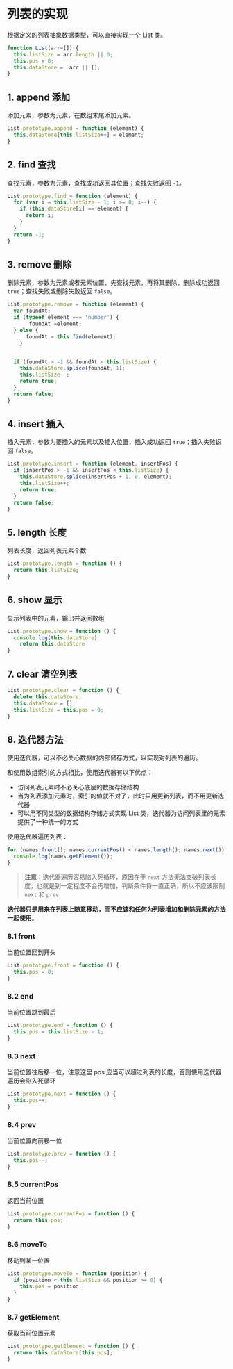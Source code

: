 # 列表的实现

根据定义的列表抽象数据类型，可以直接实现一个 List 类。

```javascript
function List(arr=[]) {
  this.listSize = arr.length || 0;
  this.pos = 0;
  this.dataStore =  arr || [];
}
```

## 1. append 添加

添加元素，参数为元素，在数组末尾添加元素。

```javascript
List.prototype.append = function (element) {
  this.dataStore[this.listSize++] = element;
}
```

## 2. find 查找

查找元素，参数为元素，查找成功返回其位置；查找失败返回 `-1`。

```javascript
List.prototype.find = function (element) {
  for (var i = this.listSize - 1; i >= 0; i--) {
    if (this.dataStore[i] == element) {
      return i;
    }
  }
  return -1;
}
```

## 3. remove 删除

删除元素，参数为元素或者元素位置，先查找元素，再将其删除，删除成功返回 `true`；查找失败或删除失败返回 `false`。

```javascript
List.prototype.remove = function (element) {
  var foundAt;
  if (typeof element === 'number') {
       foundAt =element;
  } else {
      foundAt = this.find(element);
    }


  if (foundAt > -1 && foundAt < this.listSize) {
    this.dataStore.splice(foundAt, 1);
    this.listSize--;
    return true;
  }
  return false;
}
```

## 4. insert 插入

插入元素，参数为要插入的元素以及插入位置，插入成功返回 `true`；插入失败返回 `false`。

```javascript
List.prototype.insert = function (element, insertPos) {
  if (insertPos > -1 && insertPos < this.listSize) {
    this.dataStore.splice(insertPos + 1, 0, element);
    this.listSize++;
    return true;
  }
  return false;
}
```

## 5. length 长度

列表长度，返回列表元素个数

```javascript
List.prototype.length = function () {
  return this.listSize;
}
```

## 6. show 显示

显示列表中的元素，输出并返回数组

```javascript
List.prototype.show = function () {
  console.log(this.dataStore)
    return this.dataStore
}
```

## 7. clear 清空列表

```javascript
List.prototype.clear = function () {
  delete this.dataStore;
  this.dataStore = [];
  this.listSize = this.pos = 0;
}
```

## 8. 迭代器方法

使用迭代器，可以不必关心数据的内部储存方式，以实现对列表的遍历。

和使用数组索引的方式相比，使用迭代器有以下优点：

* 访问列表元素时不必关心底层的数据存储结构
* 当为列表添加元素时，索引的值就不对了，此时只用更新列表，而不用更新迭代器
* 可以用不同类型的数据结构存储方式实现 List 类，迭代器为访问列表里的元素提供了一种统一的方式

使用迭代器遍历列表：

```javascript
for (names.front(); names.currentPos() < names.length(); names.next()) {
  console.log(names.getElement());
}
```

> **注意**：迭代器遍历容易陷入死循环，原因在于 `next` 方法无法突破列表长度，也就是到一定程度不会再增加，判断条件将一直正确，所以不应该限制 `next` 和 `prev`

**迭代器只是用来在列表上随意移动，而不应该和任何为列表增加和删除元素的方法一起使用**。

### 8.1 front

当前位置回到开头

```javascript
List.prototype.front = function () {
  this.pos = 0;
}
```

### 8.2 end

当前位置跳到最后

```javascript
List.prototype.end = function () {
  this.pos = this.listSize - 1;
}
```

### 8.3 next

当前位置往后移一位，注意这里 pos 应当可以超过列表的长度，否则使用迭代器遍历会陷入死循环

```javascript
List.prototype.next = function () {
  this.pos++;
}
```

### 8.4 prev

当前位置向前移一位

```javascript
List.prototype.prev = function () {
  this.pos--;
}
```

### 8.5 currentPos

返回当前位置

```javascript
List.prototype.currentPos = function () {
  return this.pos;
}
```

### 8.6 moveTo

移动到某一位置

```javascript
List.prototype.moveTo = function (position) {
  if (position < this.listSize && position >= 0) {
    this.pos = position;
  }
}
```

### 8.7 getElement

获取当前位置元素

```javascript
List.prototype.getElement = function () {
  return this.dataStore[this.pos];
}
```

